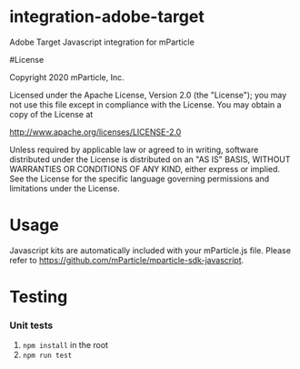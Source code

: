 # integration-adobe-target

Adobe Target Javascript integration for mParticle

#License

Copyright 2020 mParticle, Inc.

Licensed under the Apache License, Version 2.0 (the "License");
you may not use this file except in compliance with the License.
You may obtain a copy of the License at

http://www.apache.org/licenses/LICENSE-2.0

Unless required by applicable law or agreed to in writing, software
distributed under the License is distributed on an "AS IS" BASIS,
WITHOUT WARRANTIES OR CONDITIONS OF ANY KIND, either express or implied.
See the License for the specific language governing permissions and
limitations under the License.

# Usage

Javascript kits are automatically included with your mParticle.js file. Please refer to https://github.com/mParticle/mparticle-sdk-javascript.

# Testing

### Unit tests

1. `npm install` in the root
2. `npm run test`
